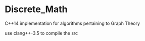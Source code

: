 # Discrete_Math
C++14 implementation for
algorithms pertaining to Graph Theory

use clang++-3.5 to compile the src
